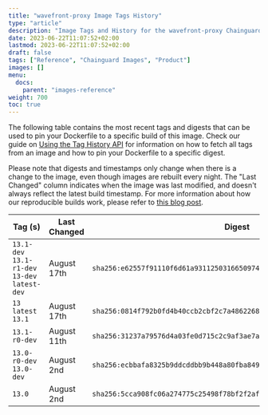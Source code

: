 ```yaml
---
title: "wavefront-proxy Image Tags History"
type: "article"
description: "Image Tags and History for the wavefront-proxy Chainguard Image"
date: 2023-06-22T11:07:52+02:00
lastmod: 2023-06-22T11:07:52+02:00
draft: false
tags: ["Reference", "Chainguard Images", "Product"]
images: []
menu:
  docs:
    parent: "images-reference"
weight: 700
toc: true
---
```


The following table contains the most recent tags and digests that can be used to pin your Dockerfile to a specific build of this image. Check our guide on [Using the Tag History API](/chainguard/chainguard-images/using-the-tag-history-api/) for information on how to fetch all tags from an image and how to pin your Dockerfile to a specific digest.

Please note that digests and timestamps only change when there is a change to the image, even though images are rebuilt every night. The "Last Changed" column indicates when the image was last modified, and doesn't always reflect the latest build timestamp. For more information about how our reproducible builds work, please refer to [this blog post](https://www.chainguard.dev/unchained/reproducing-chainguards-reproducible-image-builds).

| Tag (s)                                         | Last Changed | Digest                                                                    |
|-------------------------------------------------|--------------|---------------------------------------------------------------------------|
|  `13.1-dev` `13.1-r1-dev` `13-dev` `latest-dev` | August 17th  | `sha256:e62557f91110f6d61a9311250316650974c469272079ee4843101757837535ce` |
|  `13` `latest` `13.1`                           | August 17th  | `sha256:0814f792b0fd4b40ccb2cbf2c7a48622687105fde3c1189ad800db515ee8ea01` |
|  `13.1-r0-dev`                                  | August 11th  | `sha256:31237a79576d4a03fe0d715c2c9af3ae7a772c5c5e0a96074b18a5bdf3515509` |
|  `13.0-r0-dev` `13.0-dev`                       | August 2nd   | `sha256:ecbbafa8325b9ddcddbb9b448a80fba8499cc347a9d5896c03c0f80a62e74cbf` |
|  `13.0`                                         | August 2nd   | `sha256:5cca908fc06a274775c25498f78bf2f2aff86f9de05855c98b113c6493cc3654` |
